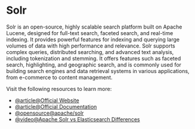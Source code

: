 # Solr

Solr is an open-source, highly scalable search platform built on Apache Lucene, designed for full-text search, faceted search, and real-time indexing. It provides powerful features for indexing and querying large volumes of data with high performance and relevance. Solr supports complex queries, distributed searching, and advanced text analysis, including tokenization and stemming. It offers features such as faceted search, highlighting, and geographic search, and is commonly used for building search engines and data retrieval systems in various applications, from e-commerce to content management.

Visit the following resources to learn more:

- [@article@Official Website](https://solr.apache.org/)
- [@article@Official Documentation](https://solr.apache.org/resources.html#documentation)
- [@opensource@apache/solr](https://github.com/apache/solr)
- [@video@Apache Solr vs Elasticsearch Differences](https://www.youtube.com/watch?v=MMWBdSdbu5k)
